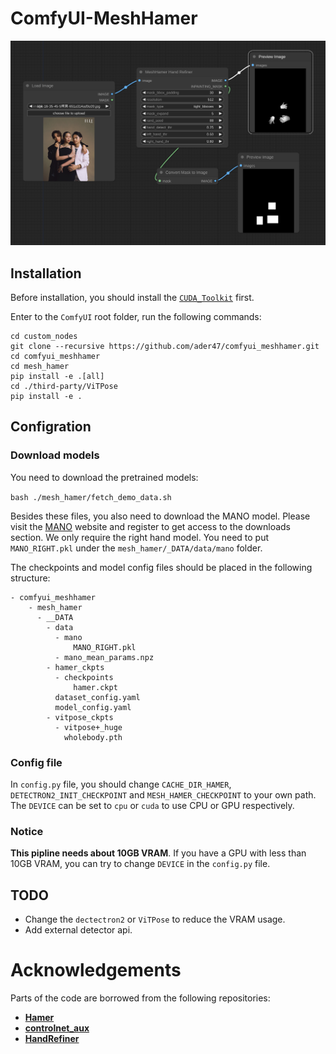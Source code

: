 # ComfyUI-MeshHamer
![](./images/example.png)

## Installation
Before installation, you should install the [`CUDA_Toolkit`](https://developer.nvidia.com/cuda-toolkit-archive) first.

Enter to the `ComfyUI` root folder, run the following commands:

```shell
cd custom_nodes
git clone --recursive https://github.com/ader47/comfyui_meshhamer.git
cd comfyui_meshhamer
cd mesh_hamer
pip install -e .[all]
cd ./third-party/ViTPose
pip install -e .
````

## Configration

### Download models
You need to download the pretrained models:

```bash ./mesh_hamer/fetch_demo_data.sh```

Besides these files, you also need to download the MANO model. 
Please visit the [MANO](https://mano.is.tue.mpg.de/) website and register to get access to the downloads section. 
We only require the right hand model. 
You need to put `MANO_RIGHT.pkl` under the `mesh_hamer/_DATA/data/mano` folder.

The checkpoints and model config files should be placed in the following structure:
```shell
- comfyui_meshhamer
    - mesh_hamer
      - __DATA
        - data
          - mano
              MANO_RIGHT.pkl
          - mano_mean_params.npz
        - hamer_ckpts
          - checkpoints
              hamer.ckpt
          dataset_config.yaml
          model_config.yaml
        - vitpose_ckpts
          - vitpose+_huge
            wholebody.pth
```
### Config file
In `config.py` file, you should change `CACHE_DIR_HAMER`, `DETECTRON2_INIT_CHECKPOINT` and `MESH_HAMER_CHECKPOINT` to your own path.
The `DEVICE` can be set to `cpu` or `cuda` to use CPU or GPU respectively.

### **Notice**
**This pipline needs about 10GB VRAM**. If you have a GPU with less than 10GB VRAM, you can try to change `DEVICE` in the `config.py` file.
## TODO 
- Change the `dectectron2` or `ViTPose` to reduce the VRAM usage.
- Add external detector api.

# Acknowledgements
Parts of the code are borrowed from the following repositories:
- **[Hamer](https://github.com/geopavlakos/hamer/tree/main)**
- **[controlnet_aux](https://github.com/huggingface/controlnet_aux)**
- **[HandRefiner](https://github.com/wenquanlu/HandRefiner/tree/main)**